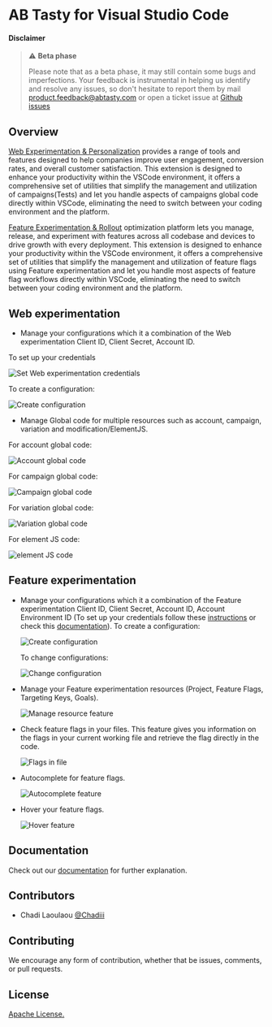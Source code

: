 # AB Tasty for Visual Studio Code

#### Disclaimer

> ⚠️ **Beta phase**
>
> Please note that as a beta phase, it may still contain some bugs and imperfections. Your feedback is instrumental in helping us identify and resolve any issues, so don't hesitate to report them by mail product.feedback@abtasty.com or open a ticket issue at [Github issues](https://github.com/flagship-io/abtasty-code/issues)

## Overview

[Web Experimentation & Personalization](https://www.abtasty.com/web-experimentation) provides a range of tools and features designed to help companies improve user engagement, conversion rates, and overall customer satisfaction. This extension is designed to enhance your productivity within the VSCode environment, it offers a comprehensive set of utilities that simplify the management and utilization of campaigns(Tests) and let you handle aspects of campaigns global code directly within VSCode, eliminating the need to switch between your coding environment and the platform.

[Feature Experimentation & Rollout](https://www.abtasty.com/feature-experimentation) optimization platform lets you manage, release, and experiment with features across all codebase and devices to drive growth with every deployment. This extension is designed to enhance your productivity within the VSCode environment, it offers a comprehensive set of utilities that simplify the management and utilization of feature flags using Feature experimentation and let you handle most aspects of feature flag workflows directly within VSCode, eliminating the need to switch between your coding environment and the platform.

## Web experimentation

- Manage your configurations which it a combination of the Web experimentation Client ID, Client Secret, Account ID.

To set up your credentials

![Set Web experimentation credentials](./media/web-exp/createWeCred.gif)

To create a configuration:

![Create configuration](./media/web-exp/configureWE.gif)

- Manage Global code for multiple resources such as account, campaign, variation and modification/ElementJS.

For account global code:

![Account global code](./media/web-exp/pull-push-account-code.gif)

For campaign global code:

![Campaign global code](./media/web-exp/pull-push-campaign-code.gif)

For variation global code:

![Variation global code](./media/web-exp/pull-push-variation-code.gif)

For element JS code:

![element JS code](./media/web-exp/pull-push-modification-code.gif)

## Feature experimentation

- Manage your configurations which it a combination of the Feature experimentation Client ID, Client Secret, Account ID, Account Environment ID (To set up your credentials follow these [instructions](https://flagship.zendesk.com/hc/en-us/articles/4499017687708--Acting-on-your-account-remotely) or check this [documentation](https://docs.developers.flagship.io/docs/visual-studio-code-abtasty-extension-fe-manage-configurations)).
  To create a configuration:

  ![Create configuration](./media/feat-exp/createConfiguration.gif)

  To change configurations:

  ![Change configuration](./media/feat-exp/changeConfiguration.gif)

- Manage your Feature experimentation resources (Project, Feature Flags, Targeting Keys, Goals).

  ![Manage resource feature](./media/feat-exp/resource.png)

- Check feature flags in your files. This feature gives you information on the flags in your current working file and retrieve the flag directly in the code.

  ![Flags in file](./media/feat-exp/flagsInFile.gif)

- Autocomplete for feature flags.

  ![Autocomplete feature](./media/feat-exp/autoCompletionFeature.gif)

- Hover your feature flags.

  ![Hover feature](./media/feat-exp/hoverFeature.gif)

## Documentation

Check out our [documentation](https://docs.developers.flagship.io/docs/visual-studio-code-abtasty-extension) for further explanation.

## Contributors

- Chadi Laoulaou [@Chadiii](https://github.com/chadiii)

## Contributing

We encourage any form of contribution, whether that be issues, comments, or pull requests.

## License

[Apache License.](https://github.com/flagship-io/abtasty-code/blob/main/LICENSE.md)
